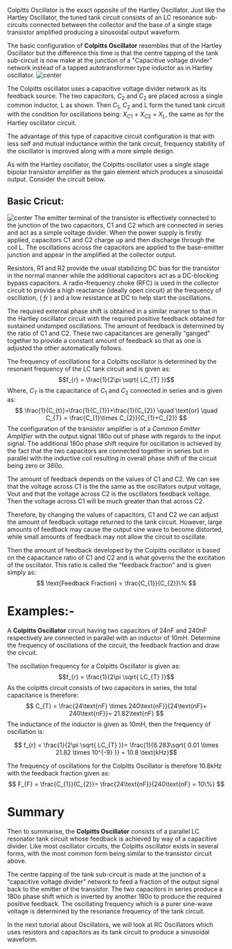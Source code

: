 Colpitts Oscillator is the exact opposite of the Hartley Oscillator. Just like the Hartley Oscillator, the tuned tank circuit consists of an LC resonance sub-circuits connected between the collector and the base of a single stage transistor amplified producing a sinusoidal output waveform. 

The basic configuration of **Colpitts Oscillator** resembles that of the Hartley Oscillator but the difference this time is that the centre tapping of the tank sub-circuit is now make at the junction of a "Capacitive voltage divider" network instead of a tapped autotransformer type inductor as in Hartley oscillator.
![center](images/oscillator-osc42.gif)

The Colpitts oscillator uses a capacitive voltage divider network as its feedback source. The two capacitors, $C_{2}$ and $C_{2}$ are placed across a single common inductor, L as shown. Then $C_{1}$, $C_{2}$ and L form the tuned tank circuit with the condition for oscillations being: $X_{C1}$ + $X_{C2}$ = $X_{L}$, the same as for the Hartley oscillator circuit.

The advantage of this type of capacitive circuit configuration is that with less self and mutual inductance within the tank circuit, frequency stability of the oscillator is improved along with a more simple design.

As with the Hartley oscillator, the Colpitts oscillator uses a single stage bipolar transistor amplifier as the gain element which produces a sinusoidal output. Consider the circuit below.

## Basic Cricut:
![center](images/oscillator-osc13.gif)
The emitter terminal of the transistor is effectively connected to the junction of the two capacitors, C1 and C2 which are connected in series and act as a simple voltage divider. When the power supply is firstly applied, capacitors C1 and C2 charge up and then discharge through the coil L. The oscillations across the capacitors are applied to the base-emitter junction and appear in the amplified at the collector output.

Resistors, R1 and R2 provide the usual stabilizing DC bias for the transistor in the normal manner while the additional capacitors act as a DC-blocking bypass capacitors. A radio-frequency choke (RFC) is used in the collector circuit to provide a high reactance (ideally open circuit) at the frequency of oscillation, ( ƒr ) and a low resistance at DC to help start the oscillations.

The required external phase shift is obtained in a similar manner to that in the Hartley oscillator circuit with the required positive feedback obtained for sustained undamped oscillations. The amount of feedback is determined by the ratio of C1 and C2. These two capacitances are generally “ganged” together to provide a constant amount of feedback so that as one is adjusted the other automatically follows.

The frequency of oscillations for a Colpitts oscillator is determined by the resonant frequency of the LC tank circuit and is given as: 
$$f_{r} = \frac{1}{2\pi \sqrt{ LC_{T} }}$$
Where, $C_{T}$ is the capacitance of $C_{1}$ and $C_{2}$ connected in series and is given as:
$$
\frac{1}{C_{t}}=\frac{1}{C_{1}}+\frac{1}{C_{2}} \quad \text{or} \quad C_{T} = \frac{C_{1}\times C_{2}}{C_{1}+C_{2}}
$$
The configuration of the transistor amplifier is of a _Common Emitter Amplifier_ with the output signal 180o out of phase with regards to the input signal. The additional 180o phase shift require for oscillation is achieved by the fact that the two capacitors are connected together in series but in parallel with the inductive coil resulting in overall phase shift of the circuit being zero or 360o.

The amount of feedback depends on the values of C1 and C2. We can see that the voltage across C1 is the the same as the oscillators output voltage, Vout and that the voltage across C2 is the oscillators feedback voltage. Then the voltage across C1 will be much greater than that across C2.

Therefore, by changing the values of capacitors, C1 and C2 we can adjust the amount of feedback voltage returned to the tank circuit. However, large amounts of feedback may cause the output sine wave to become distorted, while small amounts of feedback may not allow the circuit to oscillate.

Then the amount of feedback developed by the Colpitts oscillator is based on the capacitance ratio of C1 and C2 and is what governs the the excitation of the oscillator. This ratio is called the “feedback fraction” and is given simply as:
$$
\text{Feedback Fraction} = \frac{C_{1}}{C_{2}}\%
$$

# Examples:-
A **Colpitts Oscillator** circuit having two capacitors of 24nF and 240nF respectively are connected in parallel with an inductor of 10mH. Determine the frequency of oscillations of the circuit, the feedback fraction and draw the circuit.

The oscillation frequency for a Colpitts Oscillator is given as:
$$f_{r} = \frac{1}{2\pi \sqrt{ LC_{T} }}$$
As the colpitts circuit consists of two capacitors in series, the total capacitance is therefore:
$$
C_{T} = \frac{24\text{nF} \times 240\text{nF}}{24\text{nF}+ 240\text{nF}}= 21.82\text{nF}
$$
The inductance of the inductor is given as 10mH, then the frequency of oscillation is:

$$ f_{r} = \frac{1}{2\pi \sqrt{ LC_{T} }}= \frac{1}{6.283\sqrt{ 0.01 \times 21.82 \times 10^{-9} }} = 10.8 \text{kHz}$$

The frequency of oscillations for the Colpitts Oscillator is therefore 10.8kHz with the feedback fraction given as:
$$
F_{F} = \frac{C_{1}}{C_{2}}= \frac{24\text{nF}}{240\text{nF} = 10\%}
$$

# Summary 
Then to summarise, the **Colpitts Oscillator** consists of a parallel LC resonator tank circuit whose feedback is achieved by way of a capacitive divider. Like most oscillator circuits, the Colpitts oscillator exists in several forms, with the most common form being similar to the transistor circuit above.

The centre tapping of the tank sub-circuit is made at the junction of a “capacitive voltage divider” network to feed a fraction of the output signal back to the emitter of the transistor. The two capacitors in series produce a 180o phase shift which is inverted by another 180o to produce the required positive feedback. The oscillating frequency which is a purer sine-wave voltage is determined by the resonance frequency of the tank circuit.

In the next tutorial about Oscillators, we will look at RC Oscillators which uses resistors and capacitors as its tank circuit to produce a sinusoidal waveform.
